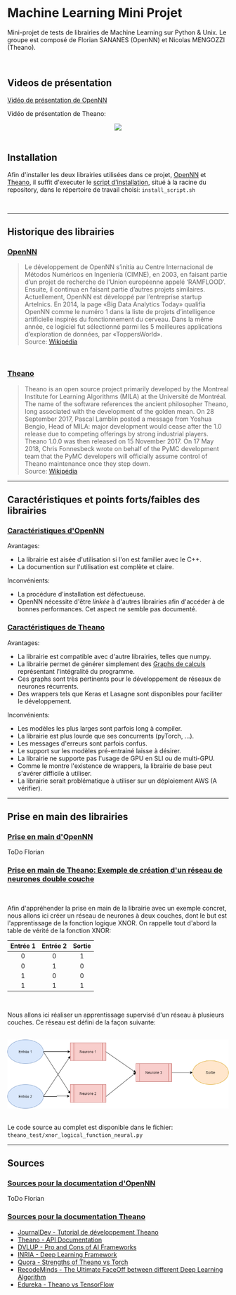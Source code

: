 # Machine Learning Mini Projet

Mini-projet de tests de librairies de Machine Learning sur Python & Unix.  Le groupe est composé de Florian SANANES (OpenNN) et Nicolas MENGOZZI (Theano).

<br>

## Videos de présentation

[Vidéo de présentation de OpenNN](https://github.com/NicowNicow/MLminiprojet/blob/main/vids/openNN_pitch.mp4)

Vidéo de présentation de Theano:

<center>
    <a href="https://www.youtube.com/watch?v=AYyUuKGogbw">
    <img src="https://img.youtube.com/vi/AYyUuKGogbw/0.jpg">
    </a>
</center>
<br>

## Installation

Afin d'installer les deux librairies utilisées dans ce projet, [OpenNN](https://www.opennn.net/) et [Theano](https://www.tutorialspoint.com/theano/index.htm), il suffit d'executer le [script d'installation](https://github.com/NicowNicow/MLminiprojet/blob/14a55f329b63c61fb16873534a3756683c6b9133/install_script.sh), situé à la racine du repository, dans le répertoire de travail choisi: `install_script.sh`

<br>

---

## Historique des librairies

<h3><u>OpenNN</h3></u>

> Le développement de OpenNN s’initia au Centre Internacional de Métodos Numéricos en Ingeniería (CIMNE), en 2003, en faisant partie d’un projet de recherche de l’Union européenne appelé ‘RAMFLOOD’. Ensuite, il continua en faisant partie d’autres projets similaires. Actuellement, OpenNN est développé par l’entreprise startup Artelnics. En 2014, la page «Big Data Analytics Today» qualifia OpenNN comme le numéro 1 dans la liste de projets d’intelligence artificielle inspirés du fonctionnement du cerveau. Dans la même année, ce logiciel fut sélectionné parmi les 5 meilleures applications d’exploration de données, par «ToppersWorld».  
Source: [Wikipédia](https://fr.wikipedia.org/wiki/OpenNN)

<br>

<h3><u>Theano</h3></u>

> Theano is an open source project primarily developed by the Montreal Institute for Learning Algorithms (MILA) at the Université de Montréal.
The name of the software references the ancient philosopher Theano, long associated with the development of the golden mean.
On 28 September 2017, Pascal Lamblin posted a message from Yoshua Bengio, Head of MILA: major development would cease after the 1.0 release due to competing offerings by strong industrial players. Theano 1.0.0 was then released on 15 November 2017.
On 17 May 2018, Chris Fonnesbeck wrote on behalf of the PyMC development team that the PyMC developers will officially assume control of Theano maintenance once they step down.  
Source: [Wikipédia](https://en.wikipedia.org/wiki/Theano_(software))

---

## Caractéristiques et points forts/faibles des librairies

<h3><u>Caractéristiques d'OpenNN</h3></u>

Avantages:

- La librairie est aisée d'utilisation si l'on est familier avec le C++.
- La documention sur l'utilisation est complète et claire.

Inconvénients:

- La procédure d'installation est défectueuse.
- OpenNN nécessite d'être *linkée* à d'autres librairies afin d'accéder à de bonnes performances. Cet aspect ne semble pas documenté.

<h3><u>Caractéristiques de Theano</h3></u>

Avantages:

- La librairie est compatible avec d'autre librairies, telles que numpy.
- La librairie permet de générer simplement des [Graphs de calculs](https://www.tutorialspoint.com/theano/theano_computational_graph.htm) représentant l'intégralité du programme.
- Ces graphs sont très pertinents pour le développement de réseaux de neurones récurrents.
- Des wrappers tels que Keras et Lasagne sont disponibles pour faciliter le développement.

Inconvénients:

- Les modèles les plus larges sont parfois long à compiler.
- La librairie est plus lourde que ses concurrents (pyTorch, ...).
- Les messages d'erreurs sont parfois confus.
- Le support sur les modèles pré-entrainé laisse à désirer.
- La librairie ne supporte pas l'usage de GPU en SLI ou de multi-GPU.
- Comme le montre l'existence de wrappers, la librairie de base peut s'avérer difficile à utiliser.
- La librairie serait problématique à utiliser sur un déploiement AWS (A vérifier).
  
---
  
## Prise en main des librairies

<u><h3> Prise en main d'OpenNN</h3></u>

ToDo Florian

<u><h3> Prise en main de Theano: Exemple de création d'un réseau de neurones double couche</h3></u>
<br>

Afin d'appréhender la prise en main de la librairie avec un exemple concret, nous allons ici créer un réseau de neurones à deux couches, dont le but est l'apprentissage de la fonction logique XNOR.
On rappelle tout d'abord la table de vérité de la fonction XNOR:  

<center>
   <table style="text-align: center;">
      <thead>
         <tr>
            <th>Entrée 1</th>
               <th>Entrée 2</th>
               <th>Sortie</th>
         </tr>
      </thead>
      <tbody>
         <tr>
            <td>0</td>
               <td>0</td>
               <td>1</td>
         </tr>
            <tr>
            <td>0</td>
               <td>1</td>
               <td>0</td>
         </tr>
            <tr>
            <td>1</td>
               <td>0</td>
               <td>0</td>
         </tr>
            <tr>
            <td>1</td>
               <td>1</td>
               <td>1</td>
         </tr>
      </tbody>
   </table>
</center>
<br>

Nous allons ici réaliser un apprentissage supervisé d'un réseau à plusieurs couches. Ce réseau est défini de la façon suivante:

<br>
<center>
   <img src="./img/theano-diagram-nn.png">
</center>

<br>

Le code source au complet est disponible dans le fichier: `theano_test/xnor_logical_function_neural.py`

---

## Sources

<h3><u>Sources pour la documentation d'OpenNN</h3></u>

ToDo Florian

<h3><u>Sources pour la documentation Theano</h3></u>
  
- [JournalDev - Tutorial de développement Theano](https://www.journaldev.com/17840/theano-python-tutorial)
- [Theano - API Documentation](https://theano-pymc.readthedocs.io/en/latest/library/index.html)
- [DVLUP - Pro and Cons of AI Frameworks](https://dvlup.tech/2018/12/18/ai-frameworks-pros-cons/)
- [INRIA - Deep Learning Framework](https://project.inria.fr/deeplearning/files/2016/05/DLFrameworks.pdf)
- [Quora - Strengths of Theano vs Torch](https://www.quora.com/Deep-Learning-What-are-the-strengths-of-Theano-vs-Torch)
- [RecodeMinds - The Ultimate FaceOff between different Deep Learning Algorithm](https://recodeminds.com/blog/the-ultimate-face-off-between-different-deep-learning-frameworks/)
- [Edureka - Theano vs TensorFlow](https://www.edureka.co/blog/theano-vs-tensorflow/)
